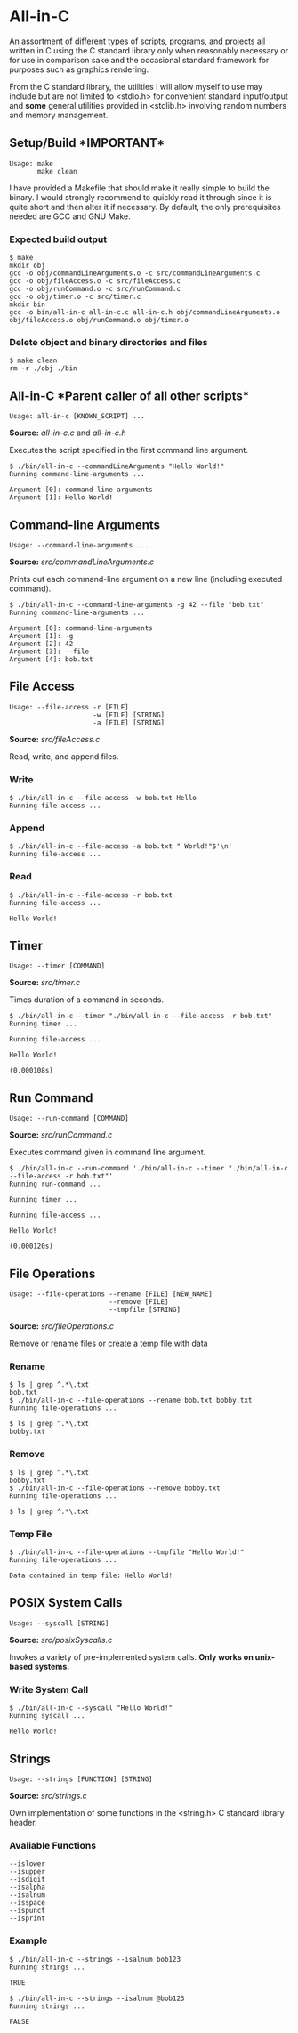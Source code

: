 # All-in-C

An assortment of different types of scripts, programs, and projects
all written in C using the C standard library only when reasonably necessary
or for use in comparison sake and the occasional standard framework
for purposes such as graphics rendering.

From the C standard library, the utilities I will allow myself to use may include
but are not limited to <stdio.h> for convenient standard input/output
and **some** general utilities provided in <stdlib.h> involving
random numbers and memory management.

## Setup/Build \*IMPORTANT\*

```
Usage: make
       make clean
```

I have provided a Makefile that should make it really simple to build the binary.
I would strongly recommend to quickly read it through since it is quite short
and then alter it if necessary. By default, the only prerequisites needed are
GCC and GNU Make.

### Expected build output
```
$ make
mkdir obj
gcc -o obj/commandLineArguments.o -c src/commandLineArguments.c
gcc -o obj/fileAccess.o -c src/fileAccess.c
gcc -o obj/runCommand.o -c src/runCommand.c
gcc -o obj/timer.o -c src/timer.c
mkdir bin
gcc -o bin/all-in-c all-in-c.c all-in-c.h obj/commandLineArguments.o obj/fileAccess.o obj/runCommand.o obj/timer.o
```

### Delete object and binary directories and files
```
$ make clean
rm -r ./obj ./bin
```

## All-in-C \*Parent caller of all other scripts\*

```
Usage: all-in-c [KNOWN_SCRIPT] ...
```

**Source:** *all-in-c.c* and *all-in-c.h*

Executes the script specified in the first command line argument.

```
$ ./bin/all-in-c --commandLineArguments "Hello World!"
Running command-line-arguments ...

Argument [0]: command-line-arguments
Argument [1]: Hello World!
```

## Command-line Arguments

```
Usage: --command-line-arguments ...
```

**Source:** *src/commandLineArguments.c*

Prints out each command-line argument on a new line (including executed command).

```
$ ./bin/all-in-c --command-line-arguments -g 42 --file "bob.txt"
Running command-line-arguments ...

Argument [0]: command-line-arguments
Argument [1]: -g
Argument [2]: 42
Argument [3]: --file
Argument [4]: bob.txt
```

## File Access

```
Usage: --file-access -r [FILE]
                     -w [FILE] [STRING]
                     -a [FILE] [STRING]
```

**Source:** *src/fileAccess.c*

Read, write, and append files.

### Write
```
$ ./bin/all-in-c --file-access -w bob.txt Hello
Running file-access ...
```

### Append
```
$ ./bin/all-in-c --file-access -a bob.txt " World!"$'\n'
Running file-access ...
```

### Read
```
$ ./bin/all-in-c --file-access -r bob.txt
Running file-access ...

Hello World!
```

## Timer

```
Usage: --timer [COMMAND]
```

**Source:** *src/timer.c*

Times duration of a command in seconds.

```
$ ./bin/all-in-c --timer "./bin/all-in-c --file-access -r bob.txt"
Running timer ...

Running file-access ...

Hello World!

(0.000108s)
```

## Run Command

```
Usage: --run-command [COMMAND]
```

**Source:** *src/runCommand.c*

Executes command given in command line argument.

```
$ ./bin/all-in-c --run-command './bin/all-in-c --timer "./bin/all-in-c --file-access -r bob.txt"'
Running run-command ...

Running timer ...

Running file-access ...

Hello World!

(0.000120s)
```

## File Operations

```
Usage: --file-operations --rename [FILE] [NEW_NAME]
                         --remove [FILE]
                         --tmpfile [STRING]
```

**Source:** *src/fileOperations.c*

Remove or rename files or create a temp file with data

### Rename
```
$ ls | grep ^.*\.txt
bob.txt
$ ./bin/all-in-c --file-operations --rename bob.txt bobby.txt
Running file-operations ...

$ ls | grep ^.*\.txt
bobby.txt
```

### Remove
```
$ ls | grep ^.*\.txt
bobby.txt
$ ./bin/all-in-c --file-operations --remove bobby.txt
Running file-operations ...

$ ls | grep ^.*\.txt
```

### Temp File
```
$ ./bin/all-in-c --file-operations --tmpfile "Hello World!"
Running file-operations ...

Data contained in temp file: Hello World!
```

## POSIX System Calls

```
Usage: --syscall [STRING]
```

**Source:** *src/posixSyscalls.c*

Invokes a variety of pre-implemented system calls.
**Only works on unix-based systems.**

### Write System Call
```
$ ./bin/all-in-c --syscall "Hello World!"
Running syscall ...

Hello World!
```

## Strings

```
Usage: --strings [FUNCTION] [STRING]
```

**Source:** *src/strings.c*

Own implementation of some functions in the <string.h> C standard library header.

### Avaliable Functions

```
--islower
--isupper
--isdigit
--isalpha
--isalnum
--isspace
--ispunct
--isprint
```

### Example

```
$ ./bin/all-in-c --strings --isalnum bob123
Running strings ...

TRUE
```

```
$ ./bin/all-in-c --strings --isalnum @bob123
Running strings ...

FALSE
```